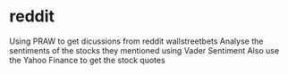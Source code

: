 # reddit

Using PRAW to get dicussions from reddit wallstreetbets
Analyse the sentiments of the stocks they mentioned using Vader Sentiment
Also use the Yahoo Finance to get the stock quotes
